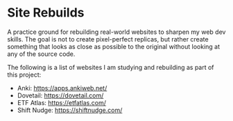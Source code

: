 # Site Rebuilds
A practice ground for rebuilding real-world websites to sharpen my web dev skills.
The goal is not to create pixel-perfect replicas, but rather create something that looks as close as possible to the original without looking at any of the source code.

The following is a list of websites I am studying and rebuilding as part of this project:
- Anki: https://apps.ankiweb.net/
- Dovetail: https://dovetail.com/
- ETF Atlas: https://etfatlas.com/
- Shift Nudge: https://shiftnudge.com/
